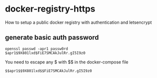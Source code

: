 # docker-registry-https
How to setup a public docker registry with authentication and letsencrypt


## generate basic auth password

```plaintext
openssl passwd -apr1 passw0rd
$apr1$9X801lxd$FiE7SMCAkJulRr.gI5I9z0
```

You need to escape any $ with $$ in the docker-compose file
```plaintext
$$apr1$$9X801lxd$$FiE7SMCAkJulRr.gI5I9z0
```


